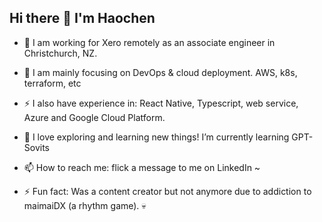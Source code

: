 ## Hi there 👋 I'm Haochen

<!--
**JinkelaP/JinkelaP** is a ✨ _special_ ✨ repository because its `README.md` (this file) appears on your GitHub profile.

Here are some ideas to get you started:

- 🔭 I’m currently working on ...
- 🌱 I’m currently learning ...
- 👯 I’m looking to collaborate on ...
- 🤔 I’m looking for help with ...
- 💬 Ask me about ...
- 📫 How to reach me: ...
- 😄 Pronouns: ...
- ⚡ Fun fact: ...
-->


- 🔭 I am working for Xero remotely as an associate engineer in Christchurch, NZ.
- 🔧 I am mainly focusing on DevOps & cloud deployment. AWS, k8s, terraform, etc
- ⚡ I also have experience in: React Native, Typescript, web service, Azure and Google Cloud Platform.
- 🌱 I love exploring and learning new things! I’m currently learning GPT-Sovits
- 📫 How to reach me: flick a message to me on LinkedIn ~

- ⚡ Fun fact: Was a content creator but not anymore due to addiction to maimaiDX (a rhythm game). 💀


